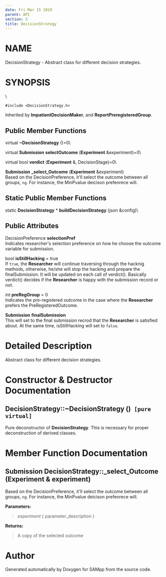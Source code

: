 ```yaml
---
date: Fri Mar 15 2019
parent: API
section: 3
title: DecisionStrategy
---
```


NAME
====

DecisionStrategy - Abstract class for different decision strategies.

SYNOPSIS
========

\

`#include <DecisionStrategy.h>`

Inherited by **ImpatientDecisionMaker**, and
**ReportPreregisteredGroup**.

Public Member Functions
-----------------------

virtual **\~DecisionStrategy** ()=0\

virtual **Submission** **selectOutcome** (**Experiment** &experiment)=0\

virtual bool **verdict** (**Experiment** &, DecisionStage)=0\

**Submission** **\_select\_Outcome** (**Experiment** &experiment)\
Based on the DecisionPreference, it\'ll select the outcome between all
groups, `ng`. For instance, the MinPvalue deicison prefenrece will.

Static Public Member Functions
------------------------------

static **DecisionStrategy** \* **buildDecisionStrategy** (json &config)\

Public Attributes
-----------------

DecisionPreference **selectionPref**\
Indicates researcher\'s selection preference on how he choose the
outcome variable for submission.

bool **isStillHacking** = true\
If `true`, the **Researcher** will continue traversing through the
hacknig methods, otherwise, he/she will stop the hacking and prepare the
finalSubmission. It will be updated on each call of verdict(). Basically
verdict() decides if the **Researcher** is happy with the submission
record or not.

int **preRegGroup** = 0\
Indicates the pre-registered outcome in the case where the
**Researcher** prefers the PreRegisteredOutcome.

**Submission** **finalSubmission**\
This will set to the final submission recrod that the **Researcher** is
satisfied about. At the same time, isStillHacking will set to `false`.

Detailed Description
====================

Abstract class for different decision strategies.

Constructor & Destructor Documentation
======================================

DecisionStrategy::\~DecisionStrategy ()` [pure virtual]`
--------------------------------------------------------

Pure deconstructor of **DecisionStrategy**. This is necessary for proper
deconstruction of derived classes.

Member Function Documentation
=============================

**Submission** DecisionStrategy::\_select\_Outcome (**Experiment** & experiment)
--------------------------------------------------------------------------------

Based on the DecisionPreference, it\'ll select the outcome between all
groups, `ng`. For instance, the MinPvalue deicison prefenrece will.

**Parameters:**

> *experiment* { parameter\_description }

**Returns:**

> A copy of the selected outcome

Author
======

Generated automatically by Doxygen for SAMpp from the source code.
